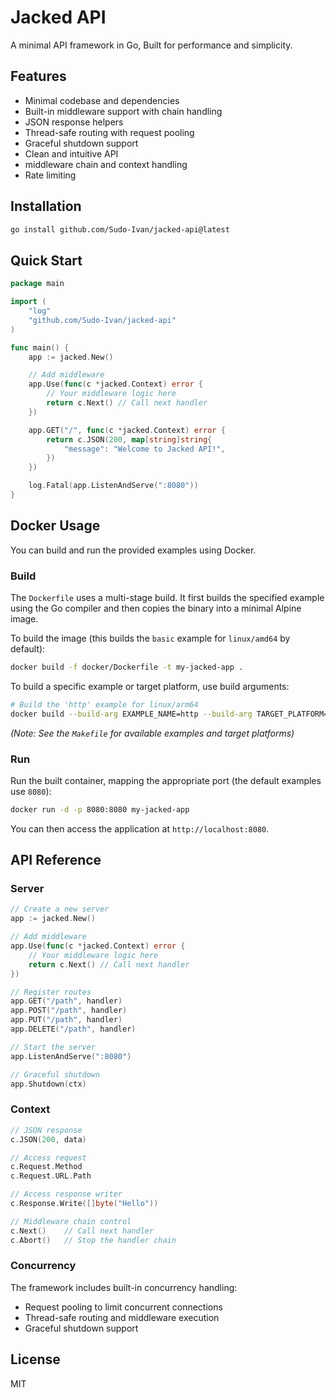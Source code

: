 # Jacked API

A minimal API framework in Go, Built for performance and simplicity.

## Features

- Minimal codebase and dependencies
- Built-in middleware support with chain handling
- JSON response helpers
- Thread-safe routing with request pooling
- Graceful shutdown support
- Clean and intuitive API
- middleware chain and context handling
- Rate limiting

## Installation

```bash
go install github.com/Sudo-Ivan/jacked-api@latest
```

## Quick Start

```go
package main

import (
    "log"
    "github.com/Sudo-Ivan/jacked-api"
)

func main() {
    app := jacked.New()

    // Add middleware
    app.Use(func(c *jacked.Context) error {
        // Your middleware logic here
        return c.Next() // Call next handler
    })

    app.GET("/", func(c *jacked.Context) error {
        return c.JSON(200, map[string]string{
            "message": "Welcome to Jacked API!",
        })
    })

    log.Fatal(app.ListenAndServe(":8080"))
}
```

## Docker Usage

You can build and run the provided examples using Docker.

### Build

The `Dockerfile` uses a multi-stage build. It first builds the specified example using the Go compiler and then copies the binary into a minimal Alpine image.

To build the image (this builds the `basic` example for `linux/amd64` by default):

```bash
docker build -f docker/Dockerfile -t my-jacked-app .
```

To build a specific example or target platform, use build arguments:

```bash
# Build the 'http' example for linux/arm64
docker build --build-arg EXAMPLE_NAME=http --build-arg TARGET_PLATFORM=linux_arm64 -f docker/Dockerfile -t my-jacked-http-app .
```

*(Note: See the `Makefile` for available examples and target platforms)*

### Run

Run the built container, mapping the appropriate port (the default examples use `8080`):

```bash
docker run -d -p 8080:8080 my-jacked-app
```

You can then access the application at `http://localhost:8080`.

## API Reference

### Server

```go
// Create a new server
app := jacked.New()

// Add middleware
app.Use(func(c *jacked.Context) error {
    // Your middleware logic here
    return c.Next() // Call next handler
})

// Register routes
app.GET("/path", handler)
app.POST("/path", handler)
app.PUT("/path", handler)
app.DELETE("/path", handler)

// Start the server
app.ListenAndServe(":8080")

// Graceful shutdown
app.Shutdown(ctx)
```

### Context

```go
// JSON response
c.JSON(200, data)

// Access request
c.Request.Method
c.Request.URL.Path

// Access response writer
c.Response.Write([]byte("Hello"))

// Middleware chain control
c.Next()    // Call next handler
c.Abort()   // Stop the handler chain
```

### Concurrency

The framework includes built-in concurrency handling:
- Request pooling to limit concurrent connections
- Thread-safe routing and middleware execution
- Graceful shutdown support

## License

MIT 
